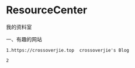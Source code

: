 # ResourceCenter
我的资料室

一、有趣的网站
    
    1.https://crossoverjie.top  crossoverjie's Blog
    
    2
